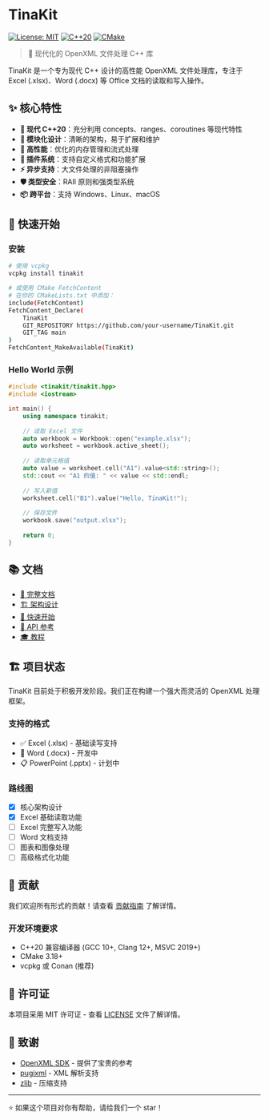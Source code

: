 # TinaKit

[![License: MIT](https://img.shields.io/badge/License-MIT-yellow.svg)](https://opensource.org/licenses/MIT)
[![C++20](https://img.shields.io/badge/C%2B%2B-20-blue.svg)](https://en.cppreference.com/w/cpp/20)
[![CMake](https://img.shields.io/badge/CMake-3.18+-green.svg)](https://cmake.org/)

> 🚀 现代化的 OpenXML 文件处理 C++ 库

TinaKit 是一个专为现代 C++ 设计的高性能 OpenXML 文件处理库，专注于 Excel (.xlsx)、Word (.docx) 等 Office 文档的读取和写入操作。

## ✨ 核心特性

- **🎯 现代 C++20**：充分利用 concepts、ranges、coroutines 等现代特性
- **🔧 模块化设计**：清晰的架构，易于扩展和维护
- **🚀 高性能**：优化的内存管理和流式处理
- **🔌 插件系统**：支持自定义格式和功能扩展
- **⚡ 异步支持**：大文件处理的非阻塞操作
- **🛡️ 类型安全**：RAII 原则和强类型系统
- **📦 跨平台**：支持 Windows、Linux、macOS

## 🚀 快速开始

### 安装

```bash
# 使用 vcpkg
vcpkg install tinakit

# 或使用 CMake FetchContent
# 在你的 CMakeLists.txt 中添加：
include(FetchContent)
FetchContent_Declare(
    TinaKit
    GIT_REPOSITORY https://github.com/your-username/TinaKit.git
    GIT_TAG main
)
FetchContent_MakeAvailable(TinaKit)
```

### Hello World 示例

```cpp
#include <tinakit/tinakit.hpp>
#include <iostream>

int main() {
    using namespace tinakit;
    
    // 读取 Excel 文件
    auto workbook = Workbook::open("example.xlsx");
    auto worksheet = workbook.active_sheet();
    
    // 读取单元格值
    auto value = worksheet.cell("A1").value<std::string>();
    std::cout << "A1 的值: " << value << std::endl;
    
    // 写入新值
    worksheet.cell("B1").value("Hello, TinaKit!");
    
    // 保存文件
    workbook.save("output.xlsx");
    
    return 0;
}
```

## 📚 文档

- [📖 完整文档](docs/README.md)
- [🏗️ 架构设计](docs/architecture/overview.md)
- [🚀 快速开始](docs/getting-started/installation.md)
- [📝 API 参考](docs/api-reference/index.md)
- [🎓 教程](docs/tutorials/)

## 🏗️ 项目状态

TinaKit 目前处于积极开发阶段。我们正在构建一个强大而灵活的 OpenXML 处理框架。

### 支持的格式

- ✅ Excel (.xlsx) - 基础读写支持
- 🚧 Word (.docx) - 开发中
- 📋 PowerPoint (.pptx) - 计划中

### 路线图

- [x] 核心架构设计
- [x] Excel 基础读取功能
- [ ] Excel 完整写入功能
- [ ] Word 文档支持
- [ ] 图表和图像处理
- [ ] 高级格式化功能

## 🤝 贡献

我们欢迎所有形式的贡献！请查看 [贡献指南](CONTRIBUTING.md) 了解详情。

### 开发环境要求

- C++20 兼容编译器 (GCC 10+, Clang 12+, MSVC 2019+)
- CMake 3.18+
- vcpkg 或 Conan (推荐)

## 📄 许可证

本项目采用 MIT 许可证 - 查看 [LICENSE](LICENSE) 文件了解详情。

## 🙏 致谢

- [OpenXML SDK](https://github.com/OfficeDev/Open-XML-SDK) - 提供了宝贵的参考
- [pugixml](https://pugixml.org/) - XML 解析支持
- [zlib](https://zlib.net/) - 压缩支持

---

⭐ 如果这个项目对你有帮助，请给我们一个 star！
